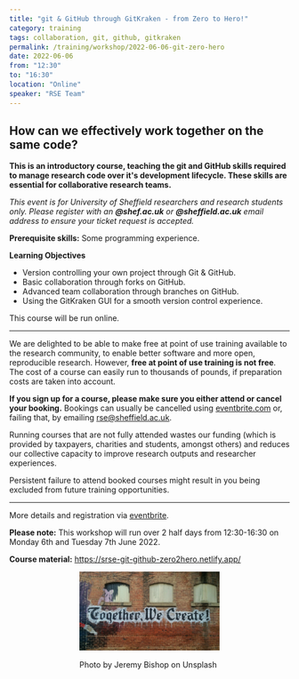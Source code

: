 ```yaml
---
title: "git & GitHub through GitKraken - from Zero to Hero!"
category: training
tags: collaboration, git, github, gitkraken
permalink: /training/workshop/2022-06-06-git-zero-hero
date: 2022-06-06
from: "12:30"
to: "16:30"
location: "Online"
speaker: "RSE Team"
---
```


## How can we effectively work together on the same code?

**This is an introductory course, teaching the git and GitHub skills required to manage research code over it's development lifecycle. These skills are essential for collaborative research teams.**

*This event is for University of Sheffield researchers and research students only. Please register with an **@shef.ac.uk** or **@sheffield.ac.uk** email address to ensure your ticket request is accepted.*

**Prerequisite skills:** Some programming experience.

**Learning Objectives**
* Version controlling your own project through Git & GitHub.
* Basic collaboration through forks on GitHub.
* Advanced team collaboration through branches on GitHub.
* Using the GitKraken GUI for a smooth version control experience.

This course will be run online.

<hr>

We are delighted to be able to make free at point of use training available to the research community, to enable better software and more open, reproducible research. However, **free at point of use training is not free**. The cost of a course can easily run to thousands of pounds, if preparation costs are taken into account.

**If you sign up for a course, please make sure you either attend or cancel your booking.** Bookings can usually be cancelled using [eventbrite.com](https://www.eventbrite.com) or, failing that, by emailing [rse@sheffield.ac.uk](mailto:rse@sheffield.ac.uk).

Running courses that are not fully attended wastes our funding (which is provided by taxpayers, charities and students, amongst others) and reduces our collective capacity to improve research outputs and researcher experiences.

Persistent failure to attend booked courses might result in you being excluded from future training opportunities.

<hr/>

More details and registration via [eventbrite](https://www.eventbrite.co.uk/e/git-github-through-gitkraken-from-zero-to-hero-registration-305736765897).

**Please note:** This workshop will run over 2 half days from 12:30-16:30 on Monday 6th and Tuesday 7th June 2022.

**Course material:** <https://srse-git-github-zero2hero.netlify.app/>

<div style="width: 50%; margin:0 auto;"><img src="/assets/images/colab.jfif" alt="Together, We Create"/><p>Photo by Jeremy Bishop on Unsplash</p></div>
